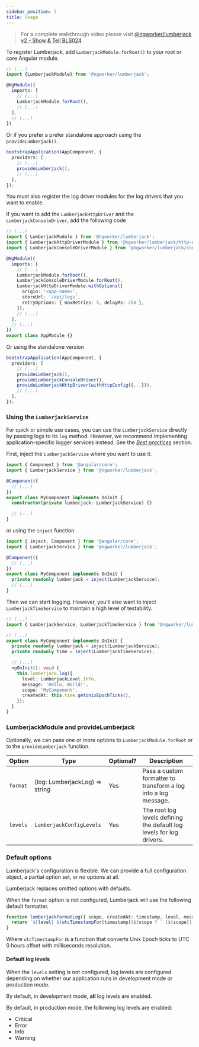 ```yaml
---
sidebar_position: 3
title: Usage
---
```


> For a complete walkthrough video please
> visit [@ngworker/lumberjack v2 - Show & Tell BLS024](https://youtu.be/OV1ONtLAJnI)

To register Lumberjack, add `LumberjackModule.forRoot()` to your root or core Angular module.

```ts
// (...)
import {LumberjackModule} from '@ngworker/lumberjack';

@NgModule({
  imports: [
    // (...)
    LumberjackModule.forRoot(),
    // (...)
  ],
  // (...)
})
```

Or if you prefer a prefer standalone approach using the `provideLumberjack()`.

```ts
bootstrapApplication(AppComponent, {
  providers: [
    // (...)
    provideLumberjack(),
    // (...)
  ],
});
```

You must also register the log driver modules for the log drivers that you want to enable.

If you want to add the `LumberjackHttpDriver` and the `LumberjackConsoleDriver`, add the following code

```ts
// (...)
import { LumberjackModule } from '@ngworker/lumberjack';
import { LumberjackHttpDriverModule } from '@ngworker/lumberjack/http-driver';
import { LumberjackConsoleDriverModule } from '@ngworker/lumberjack/console-driver';

@NgModule({
  imports: [
    // (...)
    LumberjackModule.forRoot(),
    LumberjackConsoleDriverModule.forRoot(),
    LumberjackHttpDriverModule.withOptions({
      origin: '<app-name>',
      storeUrl: '/api/logs',
      retryOptions: { maxRetries: 5, delayMs: 250 },
    }),
    // (...)
  ],
  // (...)
})
export class AppModule {}
```

Or using the standalone version

```ts
bootstrapApplication(AppComponent, {
  providers: [
    // (...)
    provideLumberjack(),
    provideLumberjackConsoleDriver(),
    provideLumberjackHttpDriver(withHttpConfig({...})),
    // (...)
  ],
});
```

### Using the `LumberjackService`

For quick or simple use cases, you can use the `LumberjackService` directly by passing logs to its `log` method.
However, we recommend implementing application-specific logger services instead. See the [_Best
practices_](./best-practices) section.

First, inject the `LumberjackService` where you want to use it.

```ts
import { Component } from '@angular/core';
import { LumberjackService } from '@ngworker/lumberjack';

@Component({
  // (...)
})
export class MyComponent implements OnInit {
  constructor(private lumberjack: LumberjackService) {}

  // (...)
}
```

or using the `inject` function

```ts
import { inject, Component } from '@angular/core';
import { LumberjackService } from '@ngworker/lumberjack';

@Component({
  // (...)
})
export class MyComponent implements OnInit {
  private readonly lumberjack = inject(LumberjackService);
  // (...)
}
```

Then we can start logging. However, you'll also want to inject `LumberjackTimeService` to maintain a high level of
testability.

```ts
// (...)
import { LumberjackService, LumberjackTimeService } from '@ngworker/lumberjack';

// (...)
export class MyComponent implements OnInit {
  private readonly lumberjack = inject(LumberjackService);
  private readonly time = inject(LumberjackTimeService);

  // (...)
  ngOnInit(): void {
    this.lumberjack.log({
      level: LumberjackLevel.Info,
      message: 'Hello, World!',
      scope: 'MyComponent',
      createdAt: this.time.getUnixEpochTicks(),
    });
  }
}
```

### LumberjackModule and provideLumberjack

Optionally, we can pass one or more options to `LumberjackModule.forRoot` or to the `provideLumberjack` function.

| Option   | Type                           | Optional? | Description                                                          |
| -------- | ------------------------------ | --------- | -------------------------------------------------------------------- |
| `format` | (log: LumberjackLog) => string | Yes       | Pass a custom formatter to transform a log into a log message.       |
| `levels` | `LumberjackConfigLevels`       | Yes       | The root log levels defining the default log levels for log drivers. |

### Default options

Lumberjack's configuration is flexible. We can provide a full configuration object, a partial option set, or no options
at all.

Lumberjack replaces omitted options with defaults.

When the `format` option is not configured, Lumberjack will use the following default formatter.

```ts
function lumberjackFormatLog({ scope, createdAt: timestamp, level, message }: LumberjackLog) {
  return `${level} ${utcTimestampFor(timestamp)}${scope ? ` [${scope}]` : ''} ${message}`;
}
```

Where `utcTimestampFor` is a function that converts Unix Epoch ticks to UTC 0 hours offset with milliseconds resolution.

#### Default log levels

When the `levels` setting is not configured, log levels are configured depending on whether our application runs in
development mode or production mode.

By default, in development mode, **all** log levels are enabled.

By default, in production mode, the following log levels are enabled:

- Critical
- Error
- Info
- Warning
